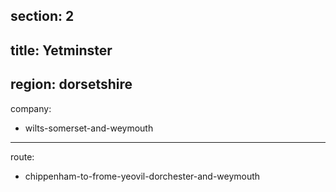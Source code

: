 section: 2
----
title: Yetminster
----
region: dorsetshire
----
company:
- wilts-somerset-and-weymouth
----
route:
- chippenham-to-frome-yeovil-dorchester-and-weymouth
